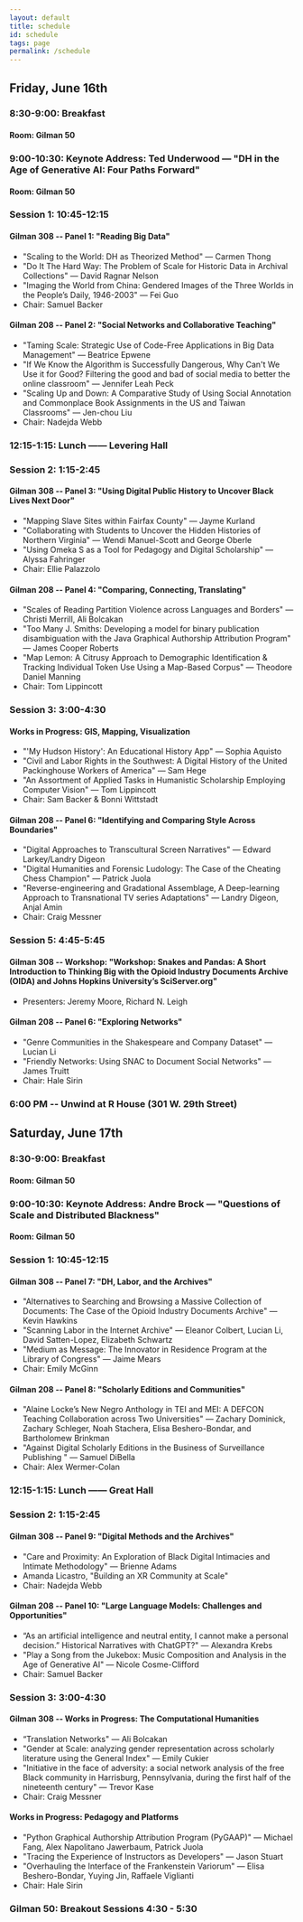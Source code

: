 ```yaml
---
layout: default
title: schedule
id: schedule
tags: page
permalink: /schedule
---
```

 <h2>Friday, June 16th</h2>
<div>
  <h3>8:30-9:00: Breakfast </h3>
  <h4>Room: Gilman 50</h4>
  <h3>9:00-10:30: Keynote Address: Ted Underwood — "DH in the Age of Generative AI: Four Paths Forward"</h3>
  <h4>Room: Gilman 50 </h4>    
  <h3>Session 1: 10:45-12:15</h3>
  <h4>Gilman 308 -- Panel 1: "Reading Big Data"</h4>
  <ul>
    <li>"Scaling to the World: DH as Theorized Method" — Carmen Thong</li>
    <li>"Do It The Hard Way: The Problem of Scale for Historic Data in Archival Collections" — David Ragnar Nelson</li>
    <li>"Imaging the World from China: Gendered Images of the Three Worlds in the People’s Daily, 1946-2003" — Fei Guo</li>
    <li>Chair: Samuel Backer</li>
  </ul>
  <h4>Gilman 208 -- Panel 2: "Social Networks and Collaborative Teaching"</h4>
  <ul>
    <li>"Taming Scale: Strategic Use of Code-Free Applications in Big Data Management" — Beatrice Epwene</li>
    <li>"If We Know the Algorithm is Successfully Dangerous, Why Can't We Use it for Good? Filtering the good and bad of social media to better the online classroom" — Jennifer Leah Peck</li>
    <li>"Scaling Up and Down: A Comparative Study of Using Social Annotation and Commonplace Book Assignments in the US and Taiwan Classrooms" — Jen-chou Liu</li>
    <li>Chair: Nadejda Webb</li>
  </ul>
  <h3> 12:15-1:15: Lunch —— Levering Hall </h3>
  <h3>Session 2: 1:15-2:45</h3>
  <h4>Gilman 308 -- Panel 3: "Using Digital Public History to Uncover Black Lives Next Door"</h4>
  <ul>
    <li>"Mapping Slave Sites within Fairfax County" — Jayme Kurland</li>
    <li>"Collaborating with Students to Uncover the Hidden Histories of Northern Virginia" — Wendi Manuel-Scott and George Oberle</li>
    <li>"Using Omeka S as a Tool for Pedagogy and Digital Scholarship" — Alyssa Fahringer</li>
    <li>Chair: Ellie Palazzolo</li>
  </ul>
  <h4>Gilman 208 -- Panel 4: "Comparing, Connecting, Translating"</h4>
  <ul>
    <li>"Scales of Reading Partition Violence across Languages and Borders" — Christi Merrill, Ali Bolcakan</li>
    <li>"Too Many J. Smiths: Developing a model for binary publication disambiguation with the Java Graphical Authorship Attribution Program" — James Cooper Roberts</li>
    <li>"Map Lemon: A Citrusy Approach to Demographic Identification & Tracking Individual Token Use Using a Map-Based Corpus" — Theodore Daniel Manning</li>
    <li>Chair: Tom Lippincott</li>
  </ul>
  <h3>Session 3: 3:00-4:30</h3>
  <h4> Works in Progress: GIS, Mapping, Visualization</h4>
  <ul>
    <li>"'My Hudson History': An Educational History App" — Sophia Aquisto </li>
    <li>"Civil and Labor Rights in the Southwest: A Digital History of the United Packinghouse Workers of America" — Sam Hege</li>
    <li>"An Assortment of Applied Tasks in Humanistic Scholarship Employing Computer Vision" — Tom Lippincott</li>
    <li>Chair: Sam Backer & Bonni Wittstadt</li>
  </ul>
  <h4>Gilman 208 -- Panel 6: "Identifying and Comparing Style Across Boundaries"</h4>
  <ul>
    <li>"Digital Approaches to Transcultural Screen Narratives" — Edward Larkey/Landry Digeon</li>
    <li>"Digital Humanities and Forensic Ludology: The Case of the Cheating Chess Champion" — Patrick Juola</li>
    <li>"Reverse-engineering and Gradational Assemblage, A Deep-learning Approach to Transnational TV series Adaptations" — Landry Digeon, Anjal Amin</li>
    <li>Chair: Craig Messner</li>
  </ul>
  <h3>Session 5: 4:45-5:45</h3>
  <h4> Gilman 308 -- Workshop: "Workshop: Snakes and Pandas: A Short Introduction to Thinking Big with the Opioid Industry Documents Archive (OIDA) and Johns Hopkins University’s SciServer.org"</h4>
  <ul>
    <li>Presenters: Jeremy Moore, Richard N. Leigh</li>
  </ul>
  <h4>Gilman 208 -- Panel 6: "Exploring Networks"</h4>
  <ul>
    <li>"Genre Communities in the Shakespeare and Company Dataset" — Lucian Li </li>
    <li>"Friendly Networks: Using SNAC to Document Social Networks" — James Truitt</li>
    <li>Chair: Hale Sirin</li>
  </ul>
  <h3> 6:00 PM -- Unwind at R House (301 W. 29th Street)</h3>
</div>
<h2>Saturday, June 17th</h2>
<div>
  <h3>8:30-9:00: Breakfast</h3>
  <h4>Room: Gilman 50</h4>
  <h3>9:00-10:30: Keynote Address: Andre Brock — "Questions of Scale and Distributed Blackness"</h3>
  <h4>Room: Gilman 50</h4>
  <h3>Session 1: 10:45-12:15</h3>
  <h4>Gilman 308 -- Panel 7: "DH, Labor, and the Archives"</h4>
  <ul>
    <li>"Alternatives to Searching and Browsing a Massive Collection of Documents: The Case of the Opioid Industry Documents Archive" — Kevin Hawkins</li>
    <li>"Scanning Labor in the Internet Archive" — Eleanor Colbert, Lucian Li, David Satten-Lopez, Elizabeth Schwartz</li>
    <li>"Medium as Message: The Innovator in Residence Program at the Library of Congress" — Jaime Mears</li>
    <li>Chair: Emily McGinn</li>
  </ul>
  <h4>Gilman 208 -- Panel 8: "Scholarly Editions and Communities"</h4>
  <ul>
    <li>"Alaine Locke’s New Negro Anthology in TEI and MEI: A DEFCON Teaching Collaboration across Two Universities" — Zachary Dominick, Zachary Schleger, Noah Stachera, Elisa Beshero-Bondar, and Bartholomew Brinkman</li>
    <li>"Against Digital Scholarly Editions in the Business of Surveillance Publishing " — Samuel DiBella</li>
    <li>Chair: Alex Wermer-Colan</li>
  </ul>
  <h3>12:15-1:15: Lunch —— Great Hall </h3>
  <h3>Session 2: 1:15-2:45</h3>
  <h4>Gilman 308 -- Panel 9: "Digital Methods and the Archives"</h4>
  <ul>
    <li>"Care and Proximity: An Exploration of Black Digital Intimacies and Intimate Methodology" — Brienne Adams</li>
    <li>Amanda Licastro, "Building an XR Community at Scale"</li>
    <li>Chair: Nadejda Webb</li>
  </ul>
  <h4>Gilman 208 -- Panel 10: "Large Language Models: Challenges and Opportunities"</h4>
  <ul>
    <li>“As an artificial intelligence and neutral entity, I cannot make a personal decision.” Historical Narratives with ChatGPT?" — Alexandra Krebs</li>
    <li>"Play a Song from the Jukebox: Music Composition and Analysis in the Age of Generative AI" — Nicole Cosme-Clifford</li>
    <li>Chair: Samuel Backer</li>
  </ul>
  <h3>Session 3: 3:00-4:30</h3>
  <h4> Gilman 308 -- Works in Progress: The Computational Humanities</h4>
  <ul>
    <li>“Translation Networks" — Ali Bolcakan</li>
    <li>"Gender at Scale: analyzing gender representation across scholarly literature using the General Index" — Emily Cukier</li>
    <li>"Initiative in the face of adversity: a social network analysis of the free Black community in Harrisburg, Pennsylvania, during the first half of the nineteenth century" — Trevor Kase</li>
    <li>Chair: Craig Messner</li>
  </ul>
  <h4>Works in Progress: Pedagogy and Platforms </h4>
  <ul>
    <li>"Python Graphical Authorship Attribution Program (PyGAAP)" —  Michael Fang, Alex Napolitano Jawerbaum, Patrick Juola </li>
    <li>"Tracing the Experience of Instructors as Developers" — Jason Stuart</li>
    <li>"Overhauling the Interface of the Frankenstein Variorum" — Elisa Beshero-Bondar, Yuying Jin, Raffaele Viglianti </li>
    <li>Chair: Hale Sirin</li>
  </ul>
  <h3>Gilman 50: Breakout Sessions 4:30 - 5:30 </h3>
</div>

